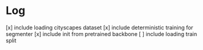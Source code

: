 
# Log

[x] include loading cityscapes dataset
[x] include deterministic training for segmenter 
[x] include init from pretrained backbone
[ ] include loading train split